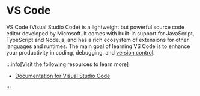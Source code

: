 # VS Code

VS Code (Visual Studio Code) is a lightweight but powerful source code editor developed by Microsoft. It comes with built-in support for JavaScript, TypeScript and Node.js, and has a rich ecosystem of extensions for other languages and runtimes. The main goal of learning VS Code is to enhance your productivity in coding, debugging, and [version control](vcs/index.md).

:::info[Visit the following resources to learn more]

- [Documentation for Visual Studio Code](https://code.visualstudio.com/docs)

:::

